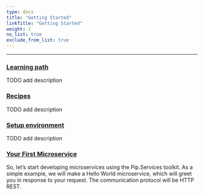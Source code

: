```yaml
---
type: docs
title: "Getting Started"
linkTitle: "Getting Started" 
weight: 1
no_list: true
exclude_from_list: true
---
```

---

### [Learning path](learning_path)
TODO add description

### [Recipes](recipes)
TODO add description

### [Setup environment](getting_started)
TODO add description

### [Your First Microservice](your_first_microservice)
So, let’s start developing microservices using the Pip.Services toolkit. As a simple example, we will make a Hello World microservice, which will greet you in response to your request. The communication protocol will be HTTP REST.
